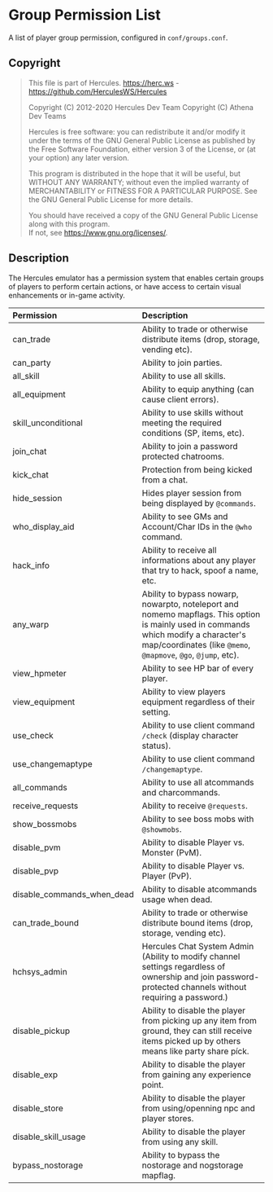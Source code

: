 # Group Permission List
A list of player group permission, configured in `conf/groups.conf`.

## Copyright
> This file is part of Hercules.
> https://herc.ws - https://github.com/HerculesWS/Hercules
> 
> Copyright (C) 2012-2020 Hercules Dev Team
> Copyright (C) Athena Dev Teams
> 
> Hercules is free software: you can redistribute it and/or modify it under the terms of the GNU General Public License as published by the Free Software Foundation, either version 3 of the License, or (at your option) any later version.
> 
> This program is distributed in the hope that it will be useful, but WITHOUT ANY WARRANTY; without even the implied warranty of MERCHANTABILITY or FITNESS FOR A PARTICULAR PURPOSE. 
> See the GNU General Public License for more details.
>
> You should have received a copy of the GNU General Public License along with this program.  
> If not, see <https://www.gnu.org/licenses/>.

## Description
The Hercules emulator has a permission system that enables certain groups of players to perform certain actions, or have access to certain visual enhancements or in-game activity.

Permission                 | Description
:------------------------  | :---------------------------------------------
can_trade                  | Ability to trade or otherwise distribute items (drop, storage, vending etc).
can_party                  | Ability to join parties.
all_skill                  | Ability to use all skills.
all_equipment              | Ability to equip anything (can cause client errors).
skill_unconditional        | Ability to use skills without meeting the required conditions (SP, items, etc).
join_chat                  | Ability to join a password protected chatrooms.
kick_chat                  | Protection from being kicked from a chat.
hide_session               | Hides player session from being displayed by `@commands`.
who_display_aid            | Ability to see GMs and Account/Char IDs in the `@who` command.
hack_info                  | Ability to receive all informations about any player that try to hack, spoof a name, etc.
any_warp                   | Ability to bypass nowarp, nowarpto, noteleport and nomemo mapflags. This option is mainly used in commands which modify a character's map/coordinates (like `@memo`, `@mapmove`, `@go`, `@jump`, etc).
view_hpmeter               | Ability to see HP bar of every player.
view_equipment             | Ability to view players equipment regardless of their setting.
use_check                  | Ability to use client command `/check` (display character status).
use_changemaptype          | Ability to use client command `/changemaptype`.
all_commands               | Ability to use all atcommands and charcommands.
receive_requests           | Ability to receive `@requests`.
show_bossmobs              | Ability to see boss mobs with `@showmobs`.
disable_pvm                | Ability to disable Player vs. Monster (PvM).
disable_pvp                | Ability to disable Player vs. Player (PvP).
disable_commands_when_dead | Ability to disable atcommands usage when dead.
can_trade_bound            | Ability to trade or otherwise distribute bound items (drop, storage, vending etc).
hchsys_admin               | Hercules Chat System Admin (Ability to modify channel settings regardless of ownership and join password-protected channels without requiring a password.)
disable_pickup             | Ability to disable the player from picking up any item from ground, they can still receive items picked up by others means like party share píck.
disable_exp                | Ability to disable the player from gaining any experience point.
disable_store              | Ability to disable the player from using/openning npc and player stores.
disable_skill_usage        | Ability to disable the player from using any skill.
bypass_nostorage           | Ability to bypass the nostorage and nogstorage mapflag.

